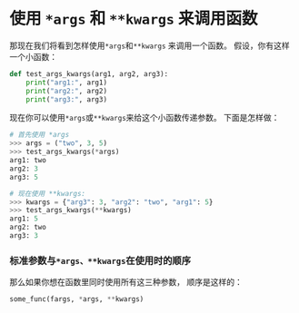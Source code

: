 # 使用 ```*args``` 和 ```**kwargs``` 来调用函数

那现在我们将看到怎样使用```*args```和```**kwargs``` 来调用一个函数。
 假设，你有这样一个小函数：
```python
def test_args_kwargs(arg1, arg2, arg3):
    print("arg1:", arg1)
    print("arg2:", arg2)
    print("arg3:", arg3)
```

现在你可以使用```*args```或```**kwargs```来给这个小函数传递参数。 下面是怎样做：
```python
# 首先使用 *args
>>> args = ("two", 3, 5)
>>> test_args_kwargs(*args)
arg1: two
arg2: 3
arg3: 5

# 现在使用 **kwargs:
>>> kwargs = {"arg3": 3, "arg2": "two", "arg1": 5}
>>> test_args_kwargs(**kwargs)
arg1: 5
arg2: two
arg3: 3
```

### 标准参数与```*args、**kwargs```在使用时的顺序

那么如果你想在函数里同时使用所有这三种参数， 顺序是这样的：
```python
some_func(fargs, *args, **kwargs)
```